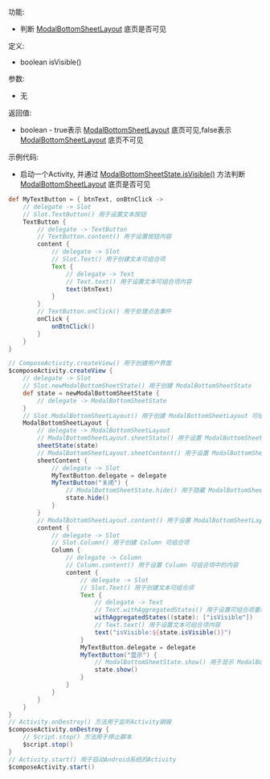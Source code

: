功能:

+ 判断 [ModalBottomSheetLayout](/API/UI/Compose/Widget/ModalBottomSheetLayout/README.md) 底页是否可见

定义:

+ boolean isVisible()

参数:

+ 无

返回值:

+ boolean - true表示 [ModalBottomSheetLayout](/API/UI/Compose/Widget/ModalBottomSheetLayout/README.md)
  底页可见,false表示 [ModalBottomSheetLayout](/API/UI/Compose/Widget/ModalBottomSheetLayout/README.md) 底页不可见

示例代码:

+ 启动一个Activity,
  并通过 [ModalBottomSheetState.isVisible()](/API/UI/Compose/State/ModalBottomSheetState/README.md?id=isVisible)
  方法判断 [ModalBottomSheetLayout](/API/UI/Compose/Widget/ModalBottomSheetLayout/README.md) 底页是否可见

```groovy
def MyTextButton = { btnText, onBtnClick ->
    // delegate -> Slot
    // Slot.TextButton() 用于设置文本按钮
    TextButton {
        // delegate -> TextButton
        // TextButton.content() 用于设置按钮内容
        content {
            // delegate -> Slot
            // Slot.Text() 用于创建文本可组合项
            Text {
                // delegate -> Text
                // Text.text() 用于设置文本可组合项内容
                text(btnText)
            }
        }
        // TextButton.onClick() 用于处理点击事件
        onClick {
            onBtnClick()
        }
    }
}

// ComposeActivity.createView() 用于创建用户界面
$composeActivity.createView {
    // delegate -> Slot
    // Slot.newModalBottomSheetState() 用于创建 ModalBottomSheetState
    def state = newModalBottomSheetState {
        // delegate -> ModalBottomSheetState
    }
    // Slot.ModalBottomSheetLayout() 用于创建 ModalBottomSheetLayout 可组合项
    ModalBottomSheetLayout {
        // delegate -> ModalBottomSheetLayout
        // ModalBottomSheetLayout.sheetState() 用于设置 ModalBottomSheetState
        sheetState(state)
        // ModalBottomSheetLayout.sheetContent() 用于设置 ModalBottomSheetLayout 底页内容
        sheetContent {
            // delegate -> Slot
            MyTextButton.delegate = delegate
            MyTextButton("关闭") {
                // ModalBottomSheetState.hide() 用于隐藏 ModalBottomSheetLayout 底页
                state.hide()
            }
        }
        // ModalBottomSheetLayout.content() 用于设置 ModalBottomSheetLayout 内容
        content {
            // delegate -> Slot
            // Slot.Column() 用于创建 Column 可组合项
            Column {
                // delegate -> Column
                // Column.content() 用于设置 Column 可组合项中的内容
                content {
                    // delegate -> Slot
                    // Slot.Text() 用于创建文本可组合项
                    Text {
                        // delegate -> Text
                        // Text.withAggregatedStates() 用于设置可组合项重组需要的聚合状态
                        withAggregatedStates((state): ["isVisible"])
                        // Text.text() 用于设置文本可组合项内容
                        text("isVisible:${state.isVisible()}")
                    }
                    MyTextButton.delegate = delegate
                    MyTextButton("显示") {
                        // ModalBottomSheetState.show() 用于显示 ModalBottomSheetLayout 底页
                        state.show()
                    }
                }
            }
        }
    }
}
// Activity.onDestroy() 方法用于监听Activity销毁
$composeActivity.onDestroy {
    // Script.stop() 方法用于停止脚本
    $script.stop()
}
// Activity.start() 用于启动Android系统的Activity
$composeActivity.start()
```